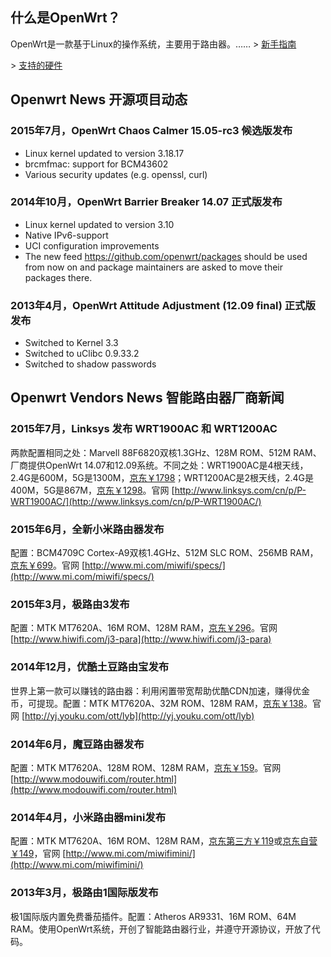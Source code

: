 ## 什么是OpenWrt？

OpenWrt是一款基于Linux的操作系统，主要用于路由器。…… \> [新手指南](/docs/beginners-guide/)

\> [支持的硬件](/docs/supported-devices/)

## Openwrt News 开源项目动态

### 2015年7月，OpenWrt Chaos Calmer 15.05-rc3 候选版发布

 * Linux kernel updated to version 3.18.17
 * brcmfmac: support for BCM43602
 * Various security updates (e.g. openssl, curl)

### 2014年10月，OpenWrt Barrier Breaker 14.07 正式版发布

 * Linux kernel updated to version 3.10
 * Native IPv6-support
 * UCI configuration improvements
 * The new feed https://github.com/openwrt/packages should be used from now on and package maintainers are asked to move their packages there.

### 2013年4月，OpenWrt Attitude Adjustment (12.09 final) 正式版发布

 * Switched to Kernel 3.3
 * Switched to uClibc 0.9.33.2
 * Switched to shadow passwords

## Openwrt Vendors News 智能路由器厂商新闻

### 2015年7月，Linksys 发布 WRT1900AC 和 WRT1200AC

两款配置相同之处：Marvell 88F6820双核1.3GHz、128M ROM、512M RAM、厂商提供OpenWrt 14.07和12.09系统。不同之处：WRT1900AC是4根天线，2.4G是600M，5G是1300M，[京东￥1798](http://union.click.jd.com/jdc?e=&p=AyIBZRprFDJWWA1FBCVbV0IUEEULWldTCQQAQB1AWQkFWxMAEABUGURMR05aZXBdUmoIRktmOA8FQHocBQ5gSRMFVXtXGTIQBlYaXxQLEQ5lG1sUAhY3ZXopJTIiB1AZXRUCFwNcHFwWCw%3D%3D&t=W1dCFBBFC1pXUwkEAEAdQFkJBVsTABAAVBlETEdOWg%3D%3D)；WRT1200AC是2根天线，2.4G是400M，5G是867M，[京东￥1298](http://union.click.jd.com/jdc?e=&p=AyIBZRprFDJWWA1FBCVbV0IUEEULWldTCQQAQB1AWQkFWxMAEANdH0RMR05aZU0HfWcMdFFSOUlCRgcoASIPGGpmCF1XGTIQBlYaXxQLEQ5lG1sUAhY3ZXopJTIiB1AZXRUCFwBWGlMXBA%3D%3D&t=W1dCFBBFC1pXUwkEAEAdQFkJBVsTABADXR9ETEdOWg%3D%3D)。官网 [http://www.linksys.com/cn/p/P-WRT1900AC/](http://www.linksys.com/cn/p/P-WRT1900AC/)

### 2015年6月，全新小米路由器发布

配置：BCM4709C Cortex-A9双核1.4GHz、512M SLC ROM、256MB RAM，[京东￥699](http://union.click.jd.com/jdc?e=&p=AyIBZRprFDJWWA1FBCVbV0IUEEULWldTCQQAQB1AWQkFWxIEEwZdE0RMR05aZWYCfGkRZj5lORJKaXRQfyUXRVZyJmtXGTIQBlYaXxQLEQ5lG1sUAhY3ZXopJTI%3D&t=W1dCFBBFC1pXUwkEAEAdQFkJBVsSBBMGXRNETEdOWg%3D%3D)。官网 [http://www.mi.com/miwifi/specs/](http://www.mi.com/miwifi/specs/)

### 2015年3月，极路由3发布

配置：MTK MT7620A、16M ROM、128M RAM，[京东￥296](http://union.click.jd.com/jdc?e=&p=AyIBZRprFDJWWA1FBCVbV0IUEEULWldTCQQAQB1AWQkFWxcLFQFUHERMR05aZX0HRUBFeCFNORVgdn1VWylJYGcDKV1XGTIQBlYaXxQLEQ5lG1sUAhY3ZXopJTI%3D&t=W1dCFBBFC1pXUwkEAEAdQFkJBVsXCxUBVBxETEdOWg%3D%3D)。官网 [http://www.hiwifi.com/j3-para](http://www.hiwifi.com/j3-para)

### 2014年12月，优酷土豆路由宝发布

世界上第一款可以赚钱的路由器：利用闲置带宽帮助优酷CDN加速，赚得优金币，可提现。配置：MTK MT7620A、32M ROM、128M RAM，[京东￥138](http://union.click.jd.com/jdc?e=&p=AyIBZRprFDJWWA1FBCVbV0IUEEULWldTCQQAQB1AWQkFWxcHFgNVGkRMR05aZVAEYkNKTxZ%2BO0lgbAA9aylzWXR8JmtXGTIQBlYaXxQLEQ5lG1sUAhY3ZXopJTI%3D&t=W1dCFBBFC1pXUwkEAEAdQFkJBVsXBxYDVRpETEdOWg%3D%3D)。官网 [http://yj.youku.com/ott/lyb](http://yj.youku.com/ott/lyb)

### 2014年6月，魔豆路由器发布

配置：MTK MT7620A、128M ROM、128M RAM，[京东￥159](http://union.click.jd.com/jdc?e=&p=AyIBZRprFDJWWA1FBCVbV0IUEEULWldTCQQAQB1AWQkFWxAAEwVTEkRMR05aZXIzFGlscBYbPnRCa0IMXwdOfUV%2FE3tXGTIQBlYaXxQLEQ5lG1sUAhY3ZXopJTI%3D&t=W1dCFBBFC1pXUwkEAEAdQFkJBVsQABMFUxJETEdOWg%3D%3D)。官网 [http://www.modouwifi.com/router.html](http://www.modouwifi.com/router.html)

### 2014年4月，小米路由器mini发布

配置：MTK MT7620A、16M ROM、128M RAM，[京东第三方￥119](http://union.click.jd.com/jdc?e=&p=AyIBZRlaFgoUA1EaWSUDIkMKQwVKMktCEFpQCxxKQgFHRE5XDVULR0UVABAFUxxTFgMRGAxeB0gyGnMzWl1TYGpiNnkQXkRJcl1yKRdAcgtZK1kUARMDVBJYHDISB1QbXyUyc3VlKw%3D%3D&t=W1dCFBBFC1pXUwkEAEAdQFkJBVsXABABUhNYFAENXhBHBg%3D%3D)或[京东自营￥149](http://union.click.jd.com/jdc?e=&p=AyIBZRprFDJWWA1FBCVbV0IUEEULWldTCQQAQB1AWQkFWxYEGgdTG0RMR05aZU4fbHtiTj1gOXF4VHU3TjlhC3BRA2tXGTIQBlYaXxQLEQ5lG1sUAhY3ZXopJTI%3D&t=W1dCFBBFC1pXUwkEAEAdQFkJBVsWBBoHUxtETEdOWg%3D%3D)，官网 [http://www.mi.com/miwifimini/](http://www.mi.com/miwifimini/)

### 2013年3月，极路由1国际版发布

极1国际版内置免费番茄插件。配置：Atheros AR9331、16M ROM、64M RAM。使用OpenWrt系统，开创了智能路由器行业，并遵守开源协议，开放了代码。
